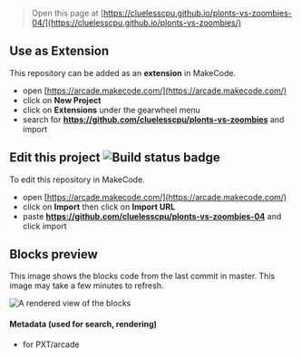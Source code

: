  


> Open this page at [https://cluelesscpu.github.io/plonts-vs-zoombies-04/](https://cluelesscpu.github.io/plonts-vs-zoombies/)

## Use as Extension

This repository can be added as an **extension** in MakeCode.

* open [https://arcade.makecode.com/](https://arcade.makecode.com/)
* click on **New Project**
* click on **Extensions** under the gearwheel menu
* search for **https://github.com/cluelesscpu/plonts-vs-zoombies** and import

## Edit this project ![Build status badge](https://github.com/cluelesscpu/plonts-vs-zoombies-04/workflows/MakeCode/badge.svg)

To edit this repository in MakeCode.

* open [https://arcade.makecode.com/](https://arcade.makecode.com/)
* click on **Import** then click on **Import URL**
* paste **https://github.com/cluelesscpu/plonts-vs-zoombies-04** and click import

## Blocks preview

This image shows the blocks code from the last commit in master.
This image may take a few minutes to refresh.

![A rendered view of the blocks](https://github.com/cluelesscpu/plonts-vs-zoombies-04/raw/master/.github/makecode/blocks.png)

#### Metadata (used for search, rendering)

* for PXT/arcade
<script src="https://makecode.com/gh-pages-embed.js"></script><script>makeCodeRender("{{ site.makecode.home_url }}", "{{ site.github.owner_name }}/{{ site.github.repository_name }}");</script>
